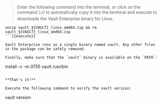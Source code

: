 > Enter the following command into the terminal, or click on the command (`⮐`) to automatically copy it into the terminal and execute to downloads the Vault Enterprise binary for Linux.



```
unzip vault_${VAULT}_linux_amd64.zip && rm vault_${VAULT}_linux_amd64.zip
```{{execute}}

Vault Enterprise runs as a single binary named vault. Any other files in the package can be safely removed.

Finally, make sure that the `vault` binary is available on the `PATH`:

```
install -c -m 0755 vault /usr/bin
```{{execute}}

**That's it!**

Execute the following command to verify the vault version:

```
vault version
```{{execute}}
